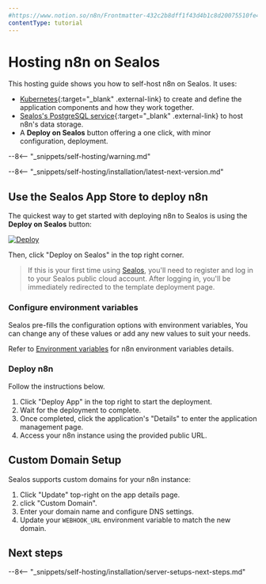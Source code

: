 ```yaml
---
#https://www.notion.so/n8n/Frontmatter-432c2b8dff1f43d4b1c8d20075510fe4
contentType: tutorial
---
```


# Hosting n8n on Sealos

This hosting guide shows you how to self-host n8n on Sealos. It uses:

- [Kubernetes](https://kubernetes.io/){:target="_blank" .external-link} to create and define the application components and how they work together.
- [Sealos's PostgreSQL service](https://sealos.io/docs/guides/databases/postgresql){:target="_blank" .external-link} to host n8n's data storage.
- A **Deploy on Sealos** button offering a one click, with minor configuration, deployment.

--8<-- "_snippets/self-hosting/warning.md"

--8<-- "_snippets/self-hosting/installation/latest-next-version.md"


## Use the Sealos App Store to deploy n8n

The quickest way to get started with deploying n8n to Sealos is using the **Deploy on Sealos** button:

[![Deploy](https://sealos.io/Deploy-on-Sealos.svg)](https://template.sealos.io/deploy?templateName=n8n)

Then, click "Deploy on Sealos" in the top right corner. 

> If this is your first time using [Sealos](https://sealos.io/), you'll need to register and log in to your Sealos public cloud account. After logging in, you'll be immediately redirected to the template deployment page.

### Configure environment variables

Sealos pre-fills the configuration options with environment variables, You can change any of these values or add any new values to suit your needs. 

Refer to [Environment variables](/hosting/configuration/environment-variables/index.md) for n8n environment variables details.

### Deploy n8n

Follow the instructions below.

1. Click "Deploy App" in the top right to start the deployment.
2. Wait for the deployment to complete.
3. Once completed, click the application's "Details" to enter the application management page.
4. Access your n8n instance using the provided public URL.

## Custom Domain Setup

Sealos supports custom domains for your n8n instance:

1. Click "Update" top-right on the app details page.
2. click "Custom Domain".
3. Enter your domain name and configure DNS settings.
4. Update your `WEBHOOK_URL` environment variable to match the new domain.

## Next steps

--8<-- "_snippets/self-hosting/installation/server-setups-next-steps.md"
